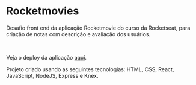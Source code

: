 # Rocketmovies
Desafio front end da aplicação Rocketmovie do curso da Rocketseat, para criação de notas com descrição e avaliação dos usuários.

<br>

Veja o deploy da aplicação <a href="https://rocketmovie-notes.netlify.app/" target="_blank">aqui</a>.


Projeto criado usando as seguintes tecnologias: 
HTML,
CSS,
React,
JavaScript,
NodeJS,
Express e
Knex.
